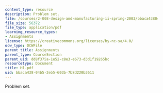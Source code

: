 ```yaml
---
content_type: resource
description: Problem set.
file: /courses/2-008-design-and-manufacturing-ii-spring-2003/bbaca43804b52eb5603b7b8d220b3611_H1.pdf
file_size: 56372
file_type: application/pdf
learning_resource_types:
- Assignments
license: https://creativecommons.org/licenses/by-nc-sa/4.0/
ocw_type: OCWFile
parent_title: Assignments
parent_type: CourseSection
parent_uid: dd8f375a-1e52-c8e3-e673-d3d1f19265bc
resourcetype: Document
title: H1.pdf
uid: bbaca438-04b5-2eb5-603b-7b8d220b3611
---
```

Problem set.